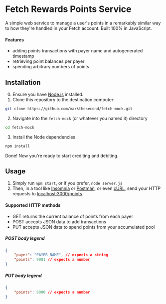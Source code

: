# Fetch Rewards Points Service
A simple web service to manage a user's points in a remarkably similar way to
how they're handled in your Fetch account. Built 100% in JavaScript.

#### Features
- adding points transactions with payer name and autogenerated timestamp
- retrieving point balances per payer
- spending arbitrary numbers of points

## Installation
0. Ensure you have [Node.js](https://nodejs.org/en/download/) installed.
1. Clone this repository to the destination computer:
 ```sh
 git clone https://github.com/markthesecond/fetch-mock.git
 ```
 2. Navigate into the `fetch-mock` (or whatever you named it) directory
```sh
cd fetch-mock
```
3. Install the Node dependencies
```sh
npm install
```
Done! Now you're ready to start crediting and debiting.

## Usage
1. Simply run `npm start`, or if you prefer, `node server.js`
2. Then, in a tool like [Insomnia](https://insomnia.rest/download) or [Postman](https://www.postman.com/downloads), or even [cURL](https://curl.se/download.html), send your HTTP requests to [localhost:3000/points](localhost:3000/points).
#### Supported HTTP methods
- GET   returns the current balance of points from each payer
- POST  accepts JSON data to add transactions
- PUT   accepts JSON data to spend points from your accumulated pool

##### POST body legend
```json
{
    "payer": "PAYER_NAME", // expects a string
    "points": 9001 // expects a number
}
```

##### PUT body legend
```json
{
    "points": 8080 // expects a number
}
```
